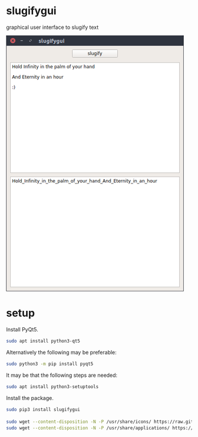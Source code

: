 # slugifygui

graphical user interface to slugify text

![](https://raw.githubusercontent.com/wdbm/slugifygui/master/media/slugifygui.png)

# setup

Install PyQt5.

```Bash
sudo apt install python3-qt5
```

Alternatively the following may be preferable:

```Bash
sudo python3 -m pip install pyqt5
```

It may be that the following steps are needed:

```Bash
sudo apt install python3-setuptools
```

Install the package.

```Bash
sudo pip3 install slugifygui

sudo wget --content-disposition -N -P /usr/share/icons/ https://raw.githubusercontent.com/wdbm/slugifygui/master/slugifygui/static/slugifygui.svg
sudo wget --content-disposition -N -P /usr/share/applications/ https://raw.githubusercontent.com/wdbm/slugifygui/master/slugifygui/static/slugifygui.desktop
```
